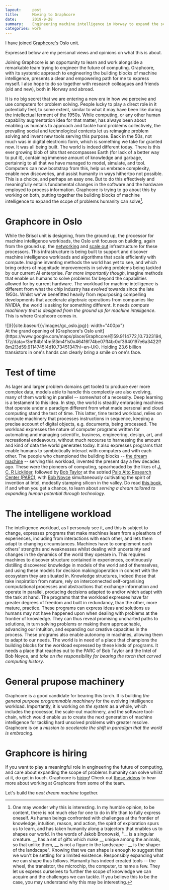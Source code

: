 ```yaml
---
layout:     post
title:      Moving to Graphcore
date:       2019-9-28
summary:    Engineering machine intelligence in Norway to expand the scope of problems humanity can solve.
categories: work
---
```


I have joined [Graphcore's](https://www.graphcore.ai) Oslo unit. 

Expressed below are my personal views and opinions on what this is about.

Joining Graphcore is an opportunity to learn and work alongside a remarkable team trying to engineer the future of computing. Graphcore, with its systemic approach to engineering the building blocks of machine intelligence, presents a clear and empowering path for me to express myself. I also hope to do so together with research colleagues and friends (old and new), both in Norway and abroad. 

It is no big secret that we are entering a new era in how we perceive and use computers for problem solving. People lucky to play a direct role in it potentially feel, to some extent, similar to what it may have been like during the intellectual ferment of the 1950s. While computing, or any other human capability augmentation idea for that matter, has always been about enabling us humans to approach and tackle hard problems collectively, the prevailing social and technological contexts let us reimagine problem solving and invent new tools serving this purpose. Back in the 50s, not much was in digital electronic form, which is something we take for granted now. It was all being built. The world is indeed different today. There is this ever growing blob of bits that encompasses Earth (for lack of a better way to put it), containing immense amount of knowledge and garbage, pertainnig to all that we have managed to model, simulate, and tool. Computers can now bootstrap from this, help us embrace complexity, enable new discoveries, and assist humanity in ways hithertoo not possible. This is a choice, and perhaps an easy one. But to do this effectively and meaningfully entails fundamental changes in the software and the hardware employed to process information. Graphcore is trying to go about this by working on both, putting together the building blocks of machine intelligence to expand the scope of problems humanity can solve[^1].   

# Graphcore in Oslo

While the Brisol unit is designing, from the ground up, the processor for machine intelligence workloads, the Oslo unit focuses on building, again from the ground up, the [networking](https://www.graphcore.ai/posts/networking-that-supports-the-future-of-computing) and [scale out](https://www.graphcore.ai/posts/introducing-the-graphcore-rackscale-ipu-pod) infrastructure for these processors. This infrastructure is being built to support and discover machine intelligence workloads and algorithms that scale efficiently with compute. Imagine inventing methods the world has yet to see, and which bring orders of magnitude improvements in solving problems being tackled by our current AI enterprise. *Far more importantly though*, imagine methods that enable us humans to solve problems far beyond the capabilities allowed for by current hardware. The workload for machine intelligence is different from what the chip industry has *evolved* towards since the late 1950s. Whilst we've benefitted heavily from repurposing compelling developments that accelerate algebraic operations from companies like NVIDIA, the world is asking for something different. It needs *compute machinery that is designed from the ground up for machine intelligence*. This is where Graphcore comes in.

<div class="img_container">
![]({{site.baseurl}}/images/gc_oslo.jpg){: width="400px"}<br>
At the grand opening of [Graphcore's Oslo unit](https://www.google.com/maps/place/Graphcore/@59.9114772,10.7323194,17z/data=!3m1!4b1!4m5!3m4!1s0x46416f74be07ff4b:0xf3640197e6a3422f!8m2!3d59.9114745!4d10.7345134?hl=en-UK). Holding 23.6 billion transistors in one's hands can clearly bring a smile on one's face.
</div>

# Test of time

As lager and larger problem domains get tooled to produce ever more complex data, models able to handle this complextiy are also evolving, many of them working in parallel -- somewhat of a necessity. Deep learning is a testament to this idea. In step, the world is steadily embracing machines that operate under a paradigm different from what made personal and cloud computing stand the test of time. This latter, time tested workload, relies on compute machinery that processes instructions in sequence, keeping a precise account of digital objects, e.g. documents, being processed. The workload expresses the nature of computer programs written for automating and managing scientific, business, engineering, design, art, and recreational endeavours, without much recourse to harnessing the amount and kind of data the world generates today. It also expresses programs that enable humans to symbiotically interact with computers and with each other. The people who championed the building blocks -- [the dream machine](https://www.goodreads.com/book/show/722412.The_Dream_Machine) -- serving this workload, invented the present day a few decades ago. These were the pioneers of computing, spearheaded by the likes of [J. C. R Licklider](https://en.wikipedia.org/wiki/J._C._R._Licklider), followed by [Bob Taylor](https://en.wikipedia.org/wiki/Robert_Taylor_(computer_scientist)) at the sotried [Palo Alto Research Center (PARC)](https://en.wikipedia.org/wiki/PARC_(company)), with [Bob Noyce](https://en.wikipedia.org/wiki/Robert_Noyce) simultaneously cultivating the spirit of invention at Intel, modestly stamping silicon in the valley. Do read [this book](https://www.goodreads.com/book/show/722412.The_Dream_Machine), if and when you get a chance, to learn about *serving a dream tailored to expanding human potential through technology*.

# The intelligene workload

The intelligence workload, as I personaly see it, and this is subject to change, expresses programs that make machines learn from a pleathora of experiences, including from interactions with each other, and lets them adapt to changing circumstances. Machines have to complement each others' strengths and weaknesses whilst dealing with uncertainty and changes in the dynamics of the world they operare in. This requires machines to discover structure contained in experiences, continuously distilling discovered knowledge in models of the world and of themselves, and using these models for decision making/operation in concert with the ecosystem they are situated in. Knowledge structures, indeed those that take inspiration from nature, rely on interconnected self-organising computational processes and abstractions that exchange information and operate in parallel, producing decisions adapted to and/or which adapt with the task at hand. The programs that the workload expresses have far greater degrees of freedom and built in redundancy, than the other, more mature, practice. These programs can express ideas and solutions us humans may not have happened upon when dealing with problems at the frontier of knowledge. They can thus reveal promising uncharted paths to solutions, in turn solving problems or making them approachable, advancing our intuition, and expanding our creative capacities in the process. These programs also enable autonomy in machines, allowing them to adapt to our needs. The world is in need of a place that champions the building blocks for the workload expressed by these kinds of programs. It needs a place that reaches out to the PARC of Bob Taylor and the Intel of Bob Noyce, and *take on the responsibility for bearing the torch that carved computing history*.

# General prupose machinery

Graphcore is a good candidate for bearing this torch. It is building *the general purpose programmable machinery* for the evolving intelligence workload. Importantly, it is working on *the system* as a whole, which includes the processor, the scale-out machinery, and the software tool-chain, which would enable us to create the next generation of machine intelligence for tackling hard unsolved problems with greater resolve. Graphcore is on a *mission to accelerate the shift in paradigm that the world is embracing*. 

# Graphcore is hiring

If you want to play a meaningful role in engineering the future of computing, and care about expanding the scope of problems humanity can solve whilst at it, do get in touch. Graphcore is [hiring](https://www.graphcore.ai/careers)! Check out [these videos](https://www.youtube.com/playlist?list=PL62K66g8gQNVXtMcEinF92OSenLEjFIOH) to hear more about working at Graphcore from some of the team.

Let's build the *next dream machine* together.

[^1]: One may wonder why this is interesting. In my humble opinion, to be content, there is not much else for one to do in life than to fully express oneself. As human beings confronted with challenges at the frontier of knowledge, intuition, reason, and action, the spirit of exploration spurs us to learn, and has taken humanity along a trajectory that enables us to shapes our world. In the words of Jakob Bronowski, "__ is a singular creature. __ has a set of gifts which make __ unique among the animals, so that unlike them, __ is not a figure in the landscape - __ is the shaper of the landscape". Knowing that we can shape is enough to suggest that we won't be settling for a limited existence. Responsibly expanding what we can shape thus follows. Humanity has indeed created tools -- the wheel, the transistor, the microchip, the computer, to name a few. They let us express ourselves to further the scope of knowledge we can acquire and the challenges we can tackle. If you believe this to be the case, you may understand why this may be interesting.